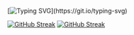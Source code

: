 [![Typing SVG](https://readme-typing-svg.demolab.com?font=Fira+Code&size=19&duration=4998&color=23F726&multiline=true&random=false&width=450&height=200&lines=Hello+hello+there!;My+name+is+Sandrine%2C;A+software+engineer;Who+is+committed+to+do+great+Things!;-----Why%3F;--%3EFor+a+BRIGHT+FUTURE.)](https://git.io/typing-svg)


[![GitHub Streak](https://streak-stats.demolab.com/?user=2100032578cse)](https://git.io/streak-stats)
[![GitHub Streak](https://streak-stats.demolab.com?user=2100032578cse&date_format=j%20M%5B%20Y%5D&background=698B83C4)](https://git.io/streak-stats)
